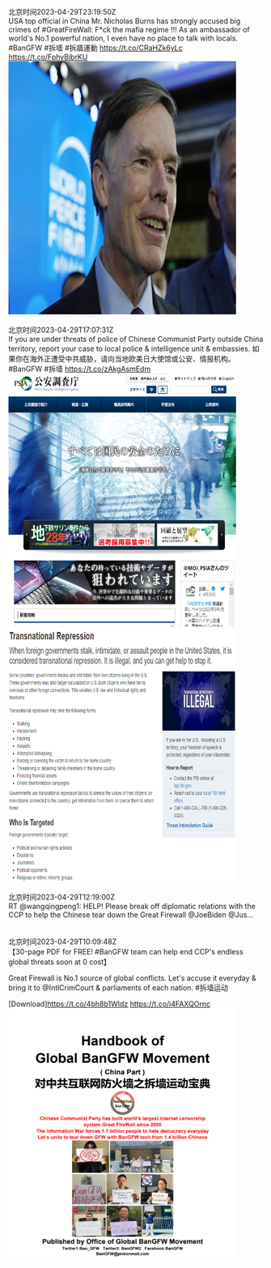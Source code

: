 北京时间2023-04-29T23:19:50Z<br>USA top official in China Mr. Nicholas Burns has strongly accused big crimes of #GreatFireWall:  F*ck the mafia regime !!! As an ambassador of world's No.1 powerful nation, I even have no place to talk with locals. 
#BanGFW #拆墙 #拆牆運動 
https://t.co/CRaHZk6yLc https://t.co/FphyBibrKU<br><img src='/temp/image/2023/v-Month-4/1652331868258455555_0.jpg' width='450' height='500'><br><br>北京时间2023-04-29T17:07:31Z<br>If you are under threats of police of Chinese Communist Party outside China territory, report your case to local police &amp; intelligence unit &amp; embassies.
如果你在海外正遭受中共威胁，请向当地欧美日大使馆或公安、情报机构。 
#BanGFW #拆墙 https://t.co/zAkgAsmEdm<br><img src='/temp/image/2023/v-Month-4/1652238168958312448_0.jpg' width='450' height='500'><img src='/temp/image/2023/v-Month-4/1652238168958312448_1.jpg' width='450' height='500'><br><br>北京时间2023-04-29T12:19:00Z<br>RT @wangqingpeng1: HELP!
Please break off diplomatic relations with the CCP to help the Chinese tear down the Great Firewall
@JoeBiden @Jus…<br><br><br>北京时间2023-04-29T10:09:48Z<br>【30-page PDF for FREE! #BanGFW team can help end CCP's endless global threats soon at 0 cost】  

Great Firewall is No.1 source of global conflicts. Let's accuse it everyday &amp; bring it to @IntlCrimCourt &amp; parliaments of each nation. #拆墙运动 

[Download]https://t.co/4bh8b1WIdz https://t.co/i4FAXQOrnc<br><img src='/temp/image/2023/v-Month-4/1652133050153836545_0.jpg' width='450' height='500'><br><br>